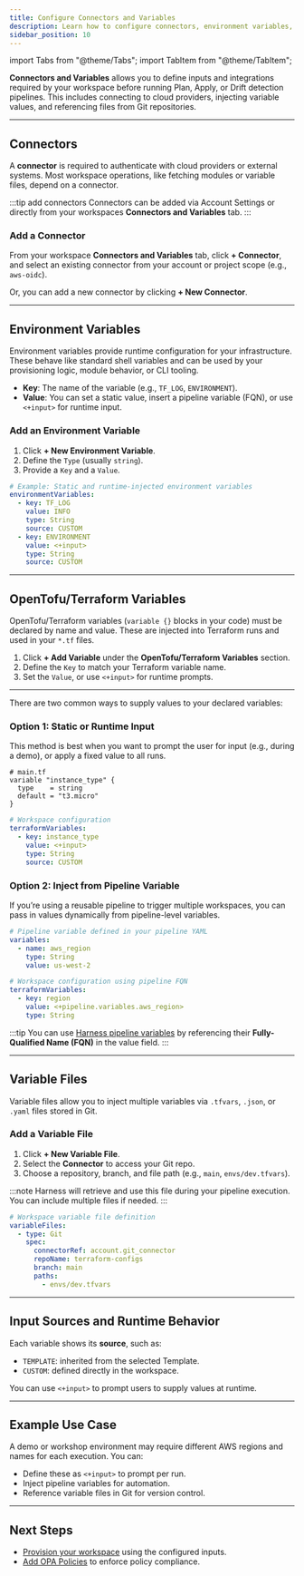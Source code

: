 ```yaml
---
title: Configure Connectors and Variables
description: Learn how to configure connectors, environment variables, Tofu/Terraform variables, and variable files in your IaCM workspace.
sidebar_position: 10
---
```


import Tabs from "@theme/Tabs";
import TabItem from "@theme/TabItem";

**Connectors and Variables** allows you to define inputs and integrations required by your workspace before running Plan, Apply, or Drift detection pipelines. This includes connecting to cloud providers, injecting variable values, and referencing files from Git repositories.

---

## Connectors
A **connector** is required to authenticate with cloud providers or external systems. Most workspace operations, like fetching modules or variable files, depend on a connector.

:::tip add connectors
Connectors can be added via Account Settings or directly from your workspaces **Connectors and Variables** tab.
:::

### Add a Connector
From your workspace **Connectors and Variables** tab, click **+ Connector**, and select an existing connector from your account or project scope (e.g., `aws-oidc`).

Or, you can add a new connector by clicking **+ New Connector**.

---

## Environment Variables
Environment variables provide runtime configuration for your infrastructure. These behave like standard shell variables and can be used by your provisioning logic, module behavior, or CLI tooling.

- **Key**: The name of the variable (e.g., `TF_LOG`, `ENVIRONMENT`).
- **Value**: You can set a static value, insert a pipeline variable (FQN), or use `<+input>` for runtime input.

### Add an Environment Variable
1. Click **+ New Environment Variable**.
2. Define the `Type` (usually `string`).
3. Provide a `Key` and a `Value`.

```yaml
# Example: Static and runtime-injected environment variables
environmentVariables:
  - key: TF_LOG
    value: INFO
    type: String
    source: CUSTOM
  - key: ENVIRONMENT
    value: <+input>
    type: String
    source: CUSTOM
```

---

## OpenTofu/Terraform Variables
OpenTofu/Terraform variables (`variable {}` blocks in your code) must be declared by name and value. These are injected into Terraform runs and used in your `*.tf` files.

1. Click **+ Add Variable** under the **OpenTofu/Terraform Variables** section.
2. Define the `Key` to match your Terraform variable name.
3. Set the `Value`, or use `<+input>` for runtime prompts.

---

There are two common ways to supply values to your declared variables:

### Option 1: Static or Runtime Input
This method is best when you want to prompt the user for input (e.g., during a demo), or apply a fixed value to all runs.

```hcl
# main.tf
variable "instance_type" {
  type    = string
  default = "t3.micro"
}
```

```yaml
# Workspace configuration
terraformVariables:
  - key: instance_type
    value: <+input>
    type: String
    source: CUSTOM
```

### Option 2: Inject from Pipeline Variable
If you’re using a reusable pipeline to trigger multiple workspaces, you can pass in values dynamically from pipeline-level variables.

```yaml
# Pipeline variable defined in your pipeline YAML
variables:
  - name: aws_region
    type: String
    value: us-west-2
```
```yaml
# Workspace configuration using pipeline FQN
terraformVariables:
  - key: region
    value: <+pipeline.variables.aws_region>
    type: String
```

:::tip
You can use [Harness pipeline variables](/docs/platform/variables-and-expressions/harness-variables/) by referencing their **Fully-Qualified Name (FQN)** in the value field.
:::




---

## Variable Files
Variable files allow you to inject multiple variables via `.tfvars`, `.json`, or `.yaml` files stored in Git.

### Add a Variable File
1. Click **+ New Variable File**.
2. Select the **Connector** to access your Git repo.
3. Choose a repository, branch, and file path (e.g., `main`, `envs/dev.tfvars`).

:::note
Harness will retrieve and use this file during your pipeline execution. You can include multiple files if needed.
:::

```yaml
# Workspace variable file definition
variableFiles:
  - type: Git
    spec:
      connectorRef: account.git_connector
      repoName: terraform-configs
      branch: main
      paths:
        - envs/dev.tfvars
```

---

## Input Sources and Runtime Behavior
Each variable shows its **source**, such as:
- `TEMPLATE`: inherited from the selected Template.
- `CUSTOM`: defined directly in the workspace.

You can use `<+input>` to prompt users to supply values at runtime.

---

## Example Use Case
A demo or workshop environment may require different AWS regions and names for each execution. You can:

- Define these as `<+input>` to prompt per run.
- Inject pipeline variables for automation.
- Reference variable files in Git for version control.

---

## Next Steps
- [Provision your workspace](/docs/infra-as-code-management/workspaces/provision-workspace) using the configured inputs.
- [Add OPA Policies](/docs/infra-as-code-management/policies-governance/opa-workspace) to enforce policy compliance.